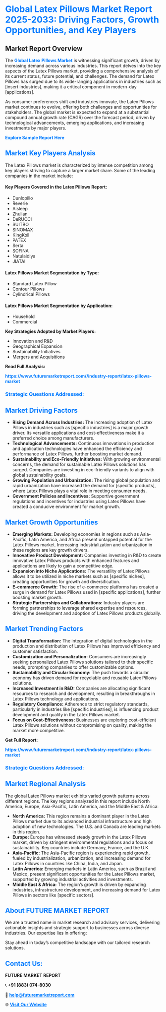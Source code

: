 <h1 style="color: #007BFF;">Global Latex Pillows Market Report 2025-2033: Driving Factors, Growth Opportunities, and Key Players</h1>

<section id="overview">
<h2>Market Report Overview</h2>
<p>The <a href="https://www.futuremarketreport.com//industry-report/latex-pillows-market" style="color: #007BFF; text-decoration: none;"><strong>Global Latex Pillows Market</strong></a> is witnessing significant growth, driven by increasing demand across various industries. This report delves into the key aspects of the Latex Pillows market, providing a comprehensive analysis of its current status, future potential, and challenges. The demand for Latex Pillows has surged due to its wide-ranging applications in industries such as [insert industries], making it a critical component in modern-day [applications].</p>
<p>As consumer preferences shift and industries innovate, the Latex Pillows market continues to evolve, offering both challenges and opportunities for stakeholders. The global market is expected to expand at a substantial compound annual growth rate (CAGR) over the forecast period, driven by technological advancements, emerging applications, and increasing investments by major players.</p>
</section>

<section id="overview">
<p><a href="https://www.futuremarketreport.com//request-sample/reportId=87067" style="color: #007BFF; text-decoration: none;"><strong>Explore Sample Report Here</strong></a></p>
</section>

<section id="key-players">
<h2 style="color: #007BFF;">Market Key Players Analysis</h2>
<p>The Latex Pillows market is characterized by intense competition among key players striving to capture a larger market share. Some of the leading companies in the market include:</p>
<h4>Key Players Covered in the Latex Pillows Report:</h4>
<ul><li>Dunlopillo</li><li>Reverie</li><li>Aisleep</li><li>Zhulian</li><li>DeRUCCI</li><li>SUITBO</li><li>SINOMAX</li><li>KingKoil</li><li>PATEX</li><li>Serta</li><li>SOFINA</li><li>Natulaidiya</li><li>JIATAI</li></ul>
<h4>Latex Pillows Market Segmentation by Type:</h4>
<ul><li>Standard Latex Pillow</li><li>Contour Pillows</li><li>Cylindrical Pillows</li></ul>

<h4>Latex Pillows Market Segmentation by Application:</h4>
<ul><li>Household</li><li>Commercial</li></ul>
<p><strong>Key Strategies Adopted by Market Players:</strong></p>
<ul>
<li>Innovation and R&D</li>
<li>Geographical Expansion</li>
<li>Sustainability Initiatives</li>
<li>Mergers and Acquisitions</li>
</ul>
</section>

<section>
<p><strong>Read Full Analysis: </strong></p><a href="https://www.futuremarketreport.com//industry-report/latex-pillows-market" style="color: #007BFF; text-decoration: none;"><strong>https://www.futuremarketreport.com//industry-report/latex-pillows-market</strong></a>
<h3 style="color: #007BFF;">Strategic Questions Addressed:</h3>
</section>

<section id="driving-factors">
<h2 style="color: #007BFF;">Market Driving Factors</h2>
<ul>
<li><strong>Rising Demand Across Industries:</strong> The increasing adoption of Latex Pillows in industries such as [specific industries] is a major growth driver. Its versatile applications and cost-effectiveness make it a preferred choice among manufacturers.</li>
<li><strong>Technological Advancements:</strong> Continuous innovations in production and application technologies have enhanced the efficiency and performance of Latex Pillows, further boosting market demand.</li>
<li><strong>Sustainability and Eco-Friendly Initiatives:</strong> With growing environmental concerns, the demand for sustainable Latex Pillows solutions has surged. Companies are investing in eco-friendly variants to align with global sustainability goals.</li>
<li><strong>Growing Population and Urbanization:</strong> The rising global population and rapid urbanization have increased the demand for [specific products], where Latex Pillows plays a vital role in meeting consumer needs.</li>
<li><strong>Government Policies and Incentives:</strong> Supportive government regulations and incentives for industries using Latex Pillows have created a conducive environment for market growth.</li>
</ul>
</section>

<section id="growth-opportunities">
<h2 style="color: #007BFF;">Market Growth Opportunities</h2>
<ul>
<li><strong>Emerging Markets:</strong> Developing economies in regions such as Asia-Pacific, Latin America, and Africa present untapped potential for the Latex Pillows market. Increasing industrialization and urbanization in these regions are key growth drivers.</li>
<li><strong>Innovative Product Development:</strong> Companies investing in R&D to create innovative Latex Pillows products with enhanced features and applications are likely to gain a competitive edge.</li>
<li><strong>Expansion into Niche Applications:</strong> The versatility of Latex Pillows allows it to be utilized in niche markets such as [specific niches], creating opportunities for growth and diversification.</li>
<li><strong>E-commerce Growth:</strong> The rise of e-commerce platforms has created a surge in demand for Latex Pillows used in [specific applications], further boosting market growth.</li>
<li><strong>Strategic Partnerships and Collaborations:</strong> Industry players are forming partnerships to leverage shared expertise and resources, driving the development and adoption of Latex Pillows products globally.</li>
</ul>
</section>

<section id="trending-factors">
<h2 style="color: #007BFF;">Market Trending Factors</h2>
<ul>
<li><strong>Digital Transformation:</strong> The integration of digital technologies in the production and distribution of Latex Pillows has improved efficiency and customer satisfaction.</li>
<li><strong>Customization and Personalization:</strong> Consumers are increasingly seeking personalized Latex Pillows solutions tailored to their specific needs, prompting companies to offer customizable options.</li>
<li><strong>Sustainability and Circular Economy:</strong> The push towards a circular economy has driven demand for recyclable and reusable Latex Pillows solutions.</li>
<li><strong>Increased Investment in R&D:</strong> Companies are allocating significant resources to research and development, resulting in breakthroughs in Latex Pillows technology and applications.</li>
<li><strong>Regulatory Compliance:</strong> Adherence to strict regulatory standards, particularly in industries like [specific industries], is influencing product development and quality in the Latex Pillows market.</li>
<li><strong>Focus on Cost-Effectiveness:</strong> Businesses are exploring cost-efficient Latex Pillows solutions without compromising on quality, making the market more competitive.</li>
</ul>
</section>

<section>
<p><strong>Get Full Report: </strong></p><a href="https://www.futuremarketreport.com//industry-report/latex-pillows-market" style="color: #007BFF; text-decoration: none;"><strong>https://www.futuremarketreport.com//industry-report/latex-pillows-market</strong></a>
<h3 style="color: #007BFF;">Strategic Questions Addressed:</h3>
</section>


<section id="regional-analysis">
<h2 style="color: #007BFF;">Market Regional Analysis</h2>
<p>The global Latex Pillows market exhibits varied growth patterns across different regions. The key regions analyzed in this report include North America, Europe, Asia-Pacific, Latin America, and the Middle East & Africa:</p>
<ul>
<li><strong>North America:</strong> This region remains a dominant player in the Latex Pillows market due to its advanced industrial infrastructure and high adoption of new technologies. The U.S. and Canada are leading markets in this region.</li>
<li><strong>Europe:</strong> Europe has witnessed steady growth in the Latex Pillows market, driven by stringent environmental regulations and a focus on sustainability. Key countries include Germany, France, and the U.K.</li>
<li><strong>Asia-Pacific:</strong> The Asia-Pacific region is experiencing rapid growth, fueled by industrialization, urbanization, and increasing demand for Latex Pillows in countries like China, India, and Japan.</li>
<li><strong>Latin America:</strong> Emerging markets in Latin America, such as Brazil and Mexico, present significant opportunities for the Latex Pillows market, supported by growing industrial activities and investments.</li>
<li><strong>Middle East & Africa:</strong> The region’s growth is driven by expanding industries, infrastructure development, and increasing demand for Latex Pillows in sectors like [specific sectors].</li>
</ul>
</section>

<footer>
<h2 style="color: #007BFF;">About FUTURE MARKET REPORT</h2>
<p>We are a trusted name in market research and advisory services, delivering actionable insights and strategic support to businesses across diverse industries. Our expertise lies in offering:</p>

<p>Stay ahead in today’s competitive landscape with our tailored research solutions.</p>

<h2 style="color: #007BFF;">Contact Us:</h2>
<p><strong>FUTURE MARKET REPORT</strong></p>
<p>📞 <strong>+91 (883) 074-8030</strong></p>
<p>📧 <strong><a href="mailto:help@futuremarketreport.com" style="color: #007BFF;">help@futuremarketreport.com</a></strong></p>
<p>🌐 <strong><a href="https://www.futuremarketreport.com/" style="color: #007BFF;">Visit Our Website</a></strong></p>
</footer>